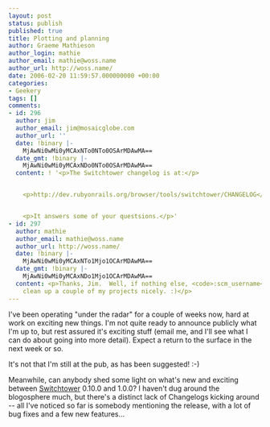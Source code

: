 ```yaml
---
layout: post
status: publish
published: true
title: Plotting and planning
author: Graeme Mathieson
author_login: mathie
author_email: mathie@woss.name
author_url: http://woss.name/
date: 2006-02-20 11:59:57.000000000 +00:00
categories:
- Geekery
tags: []
comments:
- id: 296
  author: jim
  author_email: jim@mosaicglobe.com
  author_url: ''
  date: !binary |-
    MjAwNi0wMi0yMCAxNTo0NTo0OSArMDAwMA==
  date_gmt: !binary |-
    MjAwNi0wMi0yMCAxNDo0NTo0OSArMDAwMA==
  content: ! '<p>The Switchtower changelog is at:</p>


    <p>http://dev.rubyonrails.org/browser/tools/switchtower/CHANGELOG</p>


    <p>It answers some of your questsions.</p>'
- id: 297
  author: mathie
  author_email: mathie@woss.name
  author_url: http://woss.name/
  date: !binary |-
    MjAwNi0wMi0yMCAxNTo1Mjo1OCArMDAwMA==
  date_gmt: !binary |-
    MjAwNi0wMi0yMCAxNDo1Mjo1OCArMDAwMA==
  content: <p>Thanks, Jim.  Well, if nothing else, <code>:scm_username</code> should
    clean up a couple of my projects nicely. :)</p>
---
```

I've been operating "under the radar" for a couple of weeks now, hard at work on exciting new things.  I'm not quite ready to announce publicly what I'm up to, but rest assured it's exciting stuff (email me, and I'll see what I can do about going into more detail).  Expect a return to the surface in the next week or so.

It's not that I'm still at the pub, as has been suggested! :-)

Meanwhile, can anybody shed some light on what's new and exciting between [Switchtower](http://manuals.rubyonrails.com/read/book/17) 0.10.0 and 1.0.0?  I haven't dug around the blogosphere much, but there's a distinct lack of Changelogs kicking around -- all I've noticed so far is somebody mentioning the release, with a lot of bug fixes and a few new features...
